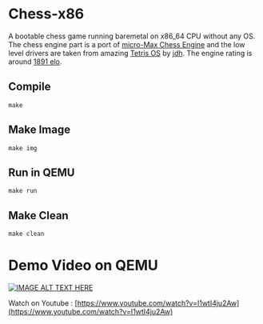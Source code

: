 # Chess-x86
 A bootable chess game running baremetal on x86_64 CPU without any OS. The chess engine part is a port of [micro-Max Chess Engine](https://home.hccnet.nl/h.g.muller/max-src2.html) and the low level drivers are taken from amazing [Tetris OS](https://www.youtube.com/watch?v=FaILnmUYS_U) by [jdh](https://github.com/jdah). The engine rating is around [1891 elo](https://ccrl.chessdom.com/ccrl/4040/cgi/engine_details.cgi?print=Details%20%28text%29&eng=Micro-Max%204.8).

## Compile 
    make

## Make Image
    make img

## Run in QEMU
    make run

## Make Clean
    make clean

# Demo Video on QEMU
[![IMAGE ALT TEXT HERE](https://img.youtube.com/vi/I1wtI4ju2Aw/0.jpg)](https://www.youtube.com/watch?v=I1wtI4ju2Aw)


Watch on Youtube :  [https://www.youtube.com/watch?v=I1wtI4ju2Aw](https://www.youtube.com/watch?v=I1wtI4ju2Aw)
